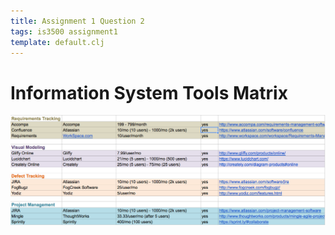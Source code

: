 ```yaml
---
title: Assignment 1 Question 2
tags: is3500 assignment1
template: default.clj
---
```


# Information System Tools Matrix

<img class="img-responsive img-thumbnail blog-image" src="/images/is3500-a1q2.png" />
